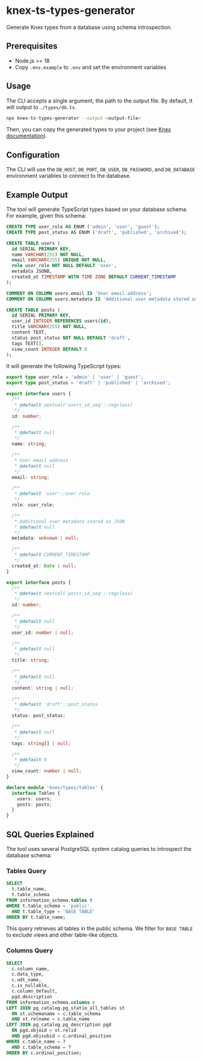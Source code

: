 # knex-ts-types-generator

Generate Knex types from a database using schema introspection.


## Prerequisites

- Node.js >= 18
- Copy `.env.example` to `.env` and set the environment variables

## Usage

The CLI accepts a single argument, the path to the output file. By default, it will output to `./types/db.ts`.

```bash
npx knex-ts-types-generator --output <output-file>
```

Then, you can copy the generated types to your project (see [Knex documentation](https://knexjs.org/guide/#typescript)).

## Configuration

The CLI will use the `DB_HOST`, `DB_PORT`, `DB_USER`, `DB_PASSWORD`, and `DB_DATABASE` environment variables to connect to the database.

## Example Output

The tool will generate TypeScript types based on your database schema. For example, given this schema:

```sql
CREATE TYPE user_role AS ENUM ('admin', 'user', 'guest');
CREATE TYPE post_status AS ENUM ('draft', 'published', 'archived');

CREATE TABLE users (
  id SERIAL PRIMARY KEY,
  name VARCHAR(255) NOT NULL,
  email VARCHAR(255) UNIQUE NOT NULL,
  role user_role NOT NULL DEFAULT 'user',
  metadata JSONB,
  created_at TIMESTAMP WITH TIME ZONE DEFAULT CURRENT_TIMESTAMP
);

COMMENT ON COLUMN users.email IS 'User email address';
COMMENT ON COLUMN users.metadata IS 'Additional user metadata stored as JSON';

CREATE TABLE posts (
  id SERIAL PRIMARY KEY,
  user_id INTEGER REFERENCES users(id),
  title VARCHAR(255) NOT NULL,
  content TEXT,
  status post_status NOT NULL DEFAULT 'draft',
  tags TEXT[],
  view_count INTEGER DEFAULT 0
);
```

It will generate the following TypeScript types:

```typescript
export type user_role = 'admin' | 'user' | 'guest';
export type post_status = 'draft' | 'published' | 'archived';

export interface users {
  /**
   * @default nextval('users_id_seq'::regclass)
   */
  id: number;

  /**
   * @default null
   */
  name: string;

  /**
   * User email address
   * @default null
   */
  email: string;

  /**
   * @default 'user'::user_role
   */
  role: user_role;

  /**
   * Additional user metadata stored as JSON
   * @default null
   */
  metadata: unknown | null;

  /**
   * @default CURRENT_TIMESTAMP
   */
  created_at: Date | null;
}

export interface posts {
  /**
   * @default nextval('posts_id_seq'::regclass)
   */
  id: number;

  /**
   * @default null
   */
  user_id: number | null;

  /**
   * @default null
   */
  title: string;

  /**
   * @default null
   */
  content: string | null;

  /**
   * @default 'draft'::post_status
   */
  status: post_status;

  /**
   * @default null
   */
  tags: string[] | null;

  /**
   * @default 0
   */
  view_count: number | null;
}

declare module 'knex/types/tables' {
  interface Tables {
    users: users;
    posts: posts;
  }
}
```

## SQL Queries Explained

The tool uses several PostgreSQL system catalog queries to introspect the database schema:

### Tables Query
```sql
SELECT 
  t.table_name,
  t.table_schema
FROM information_schema.tables t
WHERE t.table_schema = 'public'
  AND t.table_type = 'BASE TABLE'
ORDER BY t.table_name;
```
This query retrieves all tables in the public schema. We filter for `BASE TABLE` to exclude views and other table-like objects.

### Columns Query
```sql
SELECT 
  c.column_name,
  c.data_type,
  c.udt_name,
  c.is_nullable,
  c.column_default,
  pgd.description
FROM information_schema.columns c
LEFT JOIN pg_catalog.pg_statio_all_tables st 
  ON st.schemaname = c.table_schema 
  AND st.relname = c.table_name
LEFT JOIN pg_catalog.pg_description pgd
  ON pgd.objoid = st.relid
  AND pgd.objsubid = c.ordinal_position
WHERE c.table_name = ?
  AND c.table_schema = ?
ORDER BY c.ordinal_position;
```